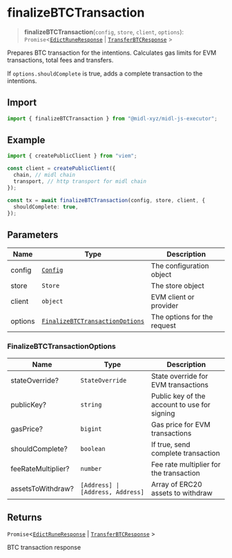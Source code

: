 # finalizeBTCTransaction

> **finalizeBTCTransaction**(`config`, `store`, `client`, `options`): `Promise`\<[`EdictRuneResponse`](../../bitcoin/actions//edictRune.md#edictruneresponse) \| [`TransferBTCResponse`](../../bitcoin/actions/transferBTC.md#transferbtcresponse) \>

Prepares BTC transaction for the intentions.
Calculates gas limits for EVM transactions, total fees and transfers.

If `options.shouldComplete` is true, adds a complete transaction to the intentions.

## Import

```ts
import { finalizeBTCTransaction } from "@midl-xyz/midl-js-executor";
```

## Example

```ts
import { createPublicClient } from "viem";

const client = createPublicClient({
  chain, // midl chain
  transport, // http transport for midl chain
});

const tx = await finalizeBTCTransaction(config, store, client, {
  shouldComplete: true,
});
```

## Parameters

| Name    | Type                                                                          | Description                 |
| ------- | ----------------------------------------------------------------------------- | --------------------------- |
| config  | [`Config`](../../bitcoin/configuration/index#creating-a-configuration-object) | The configuration object    |
| store   | `Store`                                                                       | The store object            |
| client  | `object`                                                                      | EVM client or provider      |
| options | [`FinalizeBTCTransactionOptions`](#finalizebtctransactionoptions)             | The options for the request |

### FinalizeBTCTransactionOptions

| Name               | Type                              | Description                                  |
| ------------------ | --------------------------------- | -------------------------------------------- |
| stateOverride?     | `StateOverride`                   | State override for EVM transactions          |
| publicKey?         | `string`                          | Public key of the account to use for signing |
| gasPrice?          | `bigint`                          | Gas price for EVM transactions               |
| shouldComplete?    | `boolean`                         | If true, send complete transaction           |
| feeRateMultiplier? | `number`                          | Fee rate multiplier for the transaction      |
| assetsToWithdraw?  | `[Address] \| [Address, Address]` | Array of ERC20 assets to withdraw            |

## Returns

`Promise`\<[`EdictRuneResponse`](../../bitcoin/actions//edictRune.md#edictruneresponse) \| [`TransferBTCResponse`](../../bitcoin/actions/transferBTC.md#transferbtcresponse) \>

BTC transaction response
